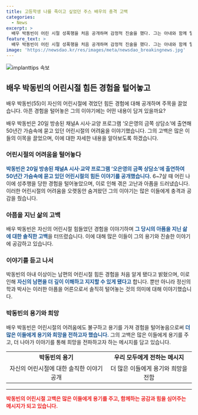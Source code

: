 ```yaml
---
title: 고등학생 나를 죽이고 싶었던 주스 배우의 충격 고백
categories:
  - News
excerpt: >
  배우 박동빈이 어린 시절 성폭행을 처음 공개하며 감정적 진술을 했다. 그는 아내와 함께 텔레비전 프로그램에 출연하여 50년간 감추고 있던 아픈 기억을 털어놓았다. 박동빈은 성추행을 당했던 당시 상황을 회상하며 감정을 터 놓았고, 그 이후의 감정과 삶에 미치는 영향에 대해 이야기했다. 또한, 이번 고백을 통해 자신의 아이가 비슷한 상황을 겪지 않도록 하고 싶다는 솔직한 감정을 전했다. 이에 대한 심리학자의 조언과 함께, 박동빈의 연예계 경력에 관한 소개도 포함되어 있다.
feature_text: >
  배우 박동빈이 어린 시절 성폭행을 처음 공개하며 감정적 진술을 했다. 그는 아내와 함께 텔레비전 프로그램에 출연하여 50년간 감추고 있던 아픈 기억을 털어놓았다. 박동빈은 성추행을 당했던 당시 상황을 회상하며 감정을 터 놓았고, 그 이후의 감정과 삶에 미치는 영향에 대해 이야기했다. 또한, 이번 고백을 통해 자신의 아이가 비슷한 상황을 겪지 않도록 하고 싶다는 솔직한 감정을 전했다. 이에 대한 심리학자의 조언과 함께, 박동빈의 연예계 경력에 관한 소개도 포함되어 있다.
image: 'https://newsdao.kr/res/images/meta/newsdao_breakingnews.jpg'
---
```


<p><img src="https://newsdao.kr/res/images/meta/newsdao_breakingnews.jpg" alt="implanttips 속보" /></p>

<h2 data-ke-size="size26">배우 박동빈의 어린시절 힘든 경험을 털어놓고</h2>

<p data-ke-size="size16">배우 박동빈(55)이 자신의 어린시절에 겪었던 힘든 경험에 대해 공개하며 주목을 끌었습니다. 아픈 경험을 털어놓은 그의 이야기에는 어떤 내용이 담겨 있을까요?</p>

<p data-ke-size="size16">배우 박동빈은 20일 방송된 채널A 시사·교양 프로그램 ‘오은영의 금쪽 상담소’에 출연해 50년간 가슴속에 묻고 있던 어린시절의 어려움을 이야기했습니다. 그의 고백은 많은 이들의 이목을 끌었으며, 이에 대한 자세한 내용을 알아보도록 하겠습니다.</p>

<h3 data-ke-size="size20">어린시절의 어려움을 털어놓다</h3>

<p data-ke-size="size16"><b><span style="color: #1a5490;">박동빈은 20일 방송된 채널A 시사·교약 프로그램 ‘오은영의 금쪽 상담소’에 출연하여 50년간 가슴속에 묻고 있던 어린시절의 힘든 이야기를 공개했습니다.</span></b> 6~7살 때 어린 나이에 성추행을 당한 경험을 털어놓았으며, 이로 인해 겪은 고난과 아픔을 드러냈습니다. 이러한 어린시절의 어려움을 오랫동안 숨겨왔던 그의 이야기는 많은 이들에게 충격과 공감을 줬습니다.</p>

<h3 data-ke-size="size20">아픔을 지닌 삶의 고백</h3>

<p data-ke-size="size16">배우 박동빈은 자신의 어린시절 힘들었던 경험을 이야기하며 <b><span style="color: #1a5490;">그 당시의 아픔을 지닌 삶에 대한 솔직한 고백</span></b>을 터뜨렸습니다. 이에 대해 많은 이들이 그의 용기와 진솔한 이야기에 공감하고 있습니다.</p>

<h3 data-ke-size="size20">이야기를 듣고 나서</h3>

<p data-ke-size="size16">박동빈의 아내 이상이는 남편의 어린시절 힘든 경험을 처음 알게 됐다고 밝혔으며, 이로 인해 <b><span style="color: #1a5490;">자신의 남편을 더 깊이 이해하고 지지할 수 있게 됐다고</span></b> 합니다. 뿐만 아니라 정신의학과 박사는 이러한 아픔을 어른으로서 솔직히 털어놓는 것의 의미에 대해 이야기했습니다.</p>

<h3 data-ke-size="size20">박동빈의 용기와 희망</h3>

<p data-ke-size="size16">배우 박동빈은 어린시절의 어려움에도 불구하고 용기를 가져 경험을 털어놓음으로써 <b><span style="color: #1a5490;">더 많은 이들에게 용기와 희망을 전하고자 했습니다.</span></b> 그의 고백은 많은 이들에게 용기를 주고, 더 나아가 이야기를 통해 희망을 전파하고자 하는 메시지를 담고 있습니다.</p>

<table>
    <tbody>
        <tr>
            <td style="text-align: center; height: 17px;"><b>박동빈의 용기</b></td>
            <td style="text-align: center; height: 17px;"><b>우리 모두에게 전하는 메시지</b></td>
        </tr>
        <tr>
            <td style="text-align: center; height: 17px;">자신의 어린시절에 대한 솔직한 이야기 공개</td>
            <td style="text-align: center; height: 17px;">더 많은 이들에게 용기와 희망을 전함</td>
        </tr>
    </tbody>
</table>

<hr>

<p data-ke-size="size16"><b><span style="color: #ee2323;">박동빈의 어린시절 고백은 많은 이들에게 용기를 주고, 함께하는 공감과 힘을 심어주는 메시지가 되고 있습니다.</span></b></p>

